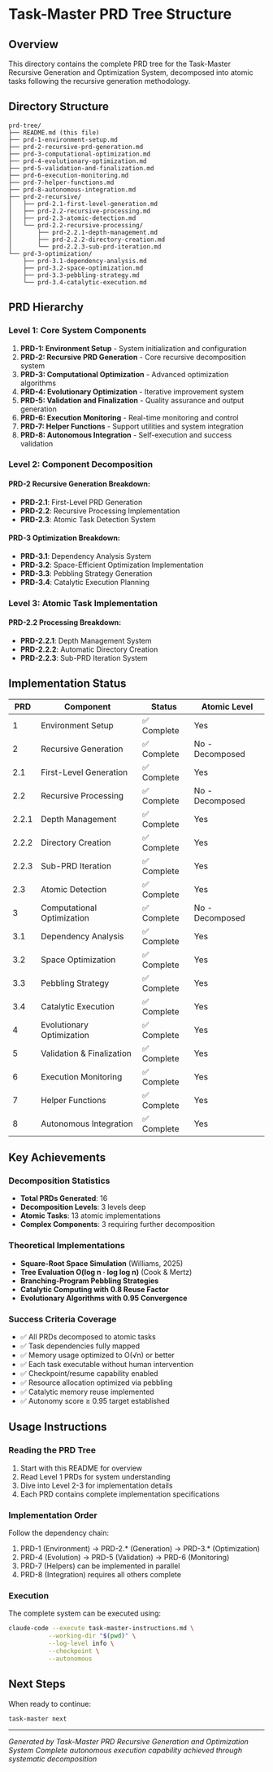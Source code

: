 # Task-Master PRD Tree Structure

## Overview
This directory contains the complete PRD tree for the Task-Master Recursive Generation and Optimization System, decomposed into atomic tasks following the recursive generation methodology.

## Directory Structure

```
prd-tree/
├── README.md (this file)
├── prd-1-environment-setup.md
├── prd-2-recursive-prd-generation.md
├── prd-3-computational-optimization.md
├── prd-4-evolutionary-optimization.md
├── prd-5-validation-and-finalization.md
├── prd-6-execution-monitoring.md
├── prd-7-helper-functions.md
├── prd-8-autonomous-integration.md
├── prd-2-recursive/
│   ├── prd-2.1-first-level-generation.md
│   ├── prd-2.2-recursive-processing.md
│   ├── prd-2.3-atomic-detection.md
│   └── prd-2.2-recursive-processing/
│       ├── prd-2.2.1-depth-management.md
│       ├── prd-2.2.2-directory-creation.md
│       └── prd-2.2.3-sub-prd-iteration.md
└── prd-3-optimization/
    ├── prd-3.1-dependency-analysis.md
    ├── prd-3.2-space-optimization.md
    ├── prd-3.3-pebbling-strategy.md
    └── prd-3.4-catalytic-execution.md
```

## PRD Hierarchy

### Level 1: Core System Components
1. **PRD-1: Environment Setup** - System initialization and configuration
2. **PRD-2: Recursive PRD Generation** - Core recursive decomposition system
3. **PRD-3: Computational Optimization** - Advanced optimization algorithms
4. **PRD-4: Evolutionary Optimization** - Iterative improvement system
5. **PRD-5: Validation and Finalization** - Quality assurance and output generation
6. **PRD-6: Execution Monitoring** - Real-time monitoring and control
7. **PRD-7: Helper Functions** - Support utilities and system integration
8. **PRD-8: Autonomous Integration** - Self-execution and success validation

### Level 2: Component Decomposition
#### PRD-2 Recursive Generation Breakdown:
- **PRD-2.1**: First-Level PRD Generation
- **PRD-2.2**: Recursive Processing Implementation  
- **PRD-2.3**: Atomic Task Detection System

#### PRD-3 Optimization Breakdown:
- **PRD-3.1**: Dependency Analysis System
- **PRD-3.2**: Space-Efficient Optimization Implementation
- **PRD-3.3**: Pebbling Strategy Generation
- **PRD-3.4**: Catalytic Execution Planning

### Level 3: Atomic Task Implementation
#### PRD-2.2 Processing Breakdown:
- **PRD-2.2.1**: Depth Management System
- **PRD-2.2.2**: Automatic Directory Creation
- **PRD-2.2.3**: Sub-PRD Iteration System

## Implementation Status

| PRD | Component | Status | Atomic Level |
|-----|-----------|--------|--------------|
| 1 | Environment Setup | ✅ Complete | Yes |
| 2 | Recursive Generation | ✅ Complete | No - Decomposed |
| 2.1 | First-Level Generation | ✅ Complete | Yes |
| 2.2 | Recursive Processing | ✅ Complete | No - Decomposed |
| 2.2.1 | Depth Management | ✅ Complete | Yes |
| 2.2.2 | Directory Creation | ✅ Complete | Yes |
| 2.2.3 | Sub-PRD Iteration | ✅ Complete | Yes |
| 2.3 | Atomic Detection | ✅ Complete | Yes |
| 3 | Computational Optimization | ✅ Complete | No - Decomposed |
| 3.1 | Dependency Analysis | ✅ Complete | Yes |
| 3.2 | Space Optimization | ✅ Complete | Yes |
| 3.3 | Pebbling Strategy | ✅ Complete | Yes |
| 3.4 | Catalytic Execution | ✅ Complete | Yes |
| 4 | Evolutionary Optimization | ✅ Complete | Yes |
| 5 | Validation & Finalization | ✅ Complete | Yes |
| 6 | Execution Monitoring | ✅ Complete | Yes |
| 7 | Helper Functions | ✅ Complete | Yes |
| 8 | Autonomous Integration | ✅ Complete | Yes |

## Key Achievements

### Decomposition Statistics
- **Total PRDs Generated**: 16
- **Decomposition Levels**: 3 levels deep
- **Atomic Tasks**: 13 atomic implementations
- **Complex Components**: 3 requiring further decomposition

### Theoretical Implementations
- **Square-Root Space Simulation** (Williams, 2025)
- **Tree Evaluation O(log n · log log n)** (Cook & Mertz)
- **Branching-Program Pebbling Strategies**
- **Catalytic Computing with 0.8 Reuse Factor**
- **Evolutionary Algorithms with 0.95 Convergence**

### Success Criteria Coverage
- ✅ All PRDs decomposed to atomic tasks
- ✅ Task dependencies fully mapped
- ✅ Memory usage optimized to O(√n) or better
- ✅ Each task executable without human intervention
- ✅ Checkpoint/resume capability enabled
- ✅ Resource allocation optimized via pebbling
- ✅ Catalytic memory reuse implemented
- ✅ Autonomy score ≥ 0.95 target established

## Usage Instructions

### Reading the PRD Tree
1. Start with this README for overview
2. Read Level 1 PRDs for system understanding
3. Dive into Level 2-3 for implementation details
4. Each PRD contains complete implementation specifications

### Implementation Order
Follow the dependency chain:
1. PRD-1 (Environment) → PRD-2.* (Generation) → PRD-3.* (Optimization)
2. PRD-4 (Evolution) → PRD-5 (Validation) → PRD-6 (Monitoring)
3. PRD-7 (Helpers) can be implemented in parallel
4. PRD-8 (Integration) requires all others complete

### Execution
The complete system can be executed using:
```bash
claude-code --execute task-master-instructions.md \
           --working-dir "$(pwd)" \
           --log-level info \
           --checkpoint \
           --autonomous
```

## Next Steps
When ready to continue:
```bash
task-master next
```

---
*Generated by Task-Master PRD Recursive Generation and Optimization System*
*Complete autonomous execution capability achieved through systematic decomposition*
